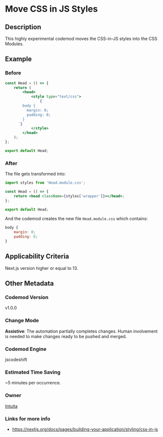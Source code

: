 # Move CSS in JS Styles

## Description

This highly experimental codemod moves the CSS-in-JS styles into the CSS Modules.

## Example

### Before

```jsx
const Head = () => {
	return (
		<head>
			<style type="text/css">
				{`
        body {
          margin: 0;
          padding: 0;
        }
      `}
			</style>
		</head>
	);
};

export default Head;
```

### After

The file gets transformed into:

```jsx
import styles from 'Head.module.css';

const Head = () => {
	return <head className={styles['wrapper']}></head>;
};

export default Head;
```

And the codemod creates the new file `Head.module.css` which contains:

```jsx
body {
	margin: 0;
	padding: 0;
}
```

## Applicability Criteria

Next.js version higher or equal to 13.

## Other Metadata

### Codemod Version

v1.0.0

### Change Mode

**Assistive**: The automation partially completes changes. Human involvement is needed to make changes ready to be pushed and merged.

### **Codemod Engine**

jscodeshift

### Estimated Time Saving

~5 minutes per occurrence.

### Owner

[Intuita](https://github.com/codemod-com)

### Links for more info

-   https://nextjs.org/docs/pages/building-your-application/styling/css-in-js
